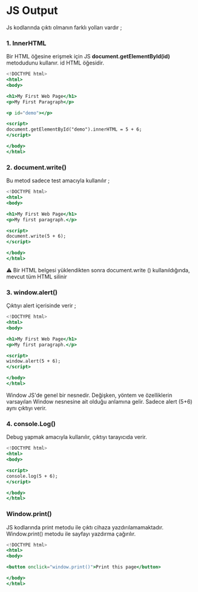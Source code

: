 # JS Output

Js kodlarında çıktı olmanın farklı yolları vardır ;

### 1. InnerHTML

Bir HTML öğesine erişmek için JS **document.getElementById(id)** metodudunu kullanır. id HTML öğesidir. 

```jsx
<!DOCTYPE html>
<html>
<body>

<h1>My First Web Page</h1>
<p>My First Paragraph</p>

<p id="demo"></p>

<script>
document.getElementById("demo").innerHTML = 5 + 6;
</script>

</body>
</html>
```

### 2. document.write()

Bu metod sadece test amacıyla kullanılır ;

```jsx
<!DOCTYPE html>
<html>
<body>

<h1>My First Web Page</h1>
<p>My first paragraph.</p>

<script>
document.write(5 + 6);
</script>

</body>
</html>
```

<aside>
⚠️ Bir HTML belgesi yüklendikten sonra document.write () kullanıldığında, mevcut tüm HTML silinir

</aside>

### 3. window.alert()

Çıktıyı alert içerisinde verir ;

```jsx
<!DOCTYPE html>
<html>
<body>

<h1>My First Web Page</h1>
<p>My first paragraph.</p>

<script>
window.alert(5 + 6);
</script>

</body>
</html>
```

Window JS'de genel bir nesnedir. Değişken, yöntem ve özelliklerin varsayılan Window nesnesine ait olduğu anlamına gelir. Sadece alert (5+6) aynı çıktıyı verir. 

### 4. console.Log()

Debug yapmak amacıyla kullanılır, çıktıyı tarayıcıda verir.

```jsx
<!DOCTYPE html>
<html>
<body>

<script>
console.log(5 + 6);
</script>

</body>
</html>
```

### Window.print()

JS kodlarında print metodu ile çıktı cihaza yazdırılamamaktadır. Window.print() metodu ile sayfayı yazdırma çağırılır. 

```jsx
<!DOCTYPE html>
<html>
<body>

<button onclick="window.print()">Print this page</button>

</body>
</html>
```